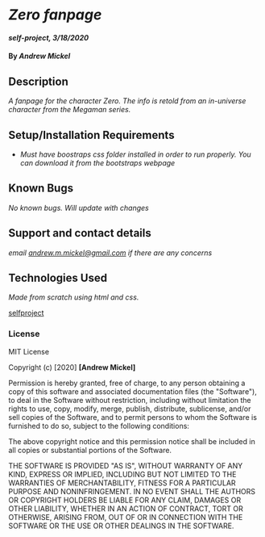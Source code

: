 # _Zero fanpage_

#### _self-project, 3/18/2020_

#### By _**Andrew Mickel**_

## Description

_A fanpage for the character Zero. The info is retold from an in-universe character from the Megaman series._

## Setup/Installation Requirements

* _Must have boostraps css folder installed in order to run properly. You can download it from the bootstraps webpage_

## Known Bugs

_No known bugs. Will update with changes_

## Support and contact details

_email andrew.m.mickel@gmail.com if there are any concerns_

## Technologies Used

_Made from scratch using html and css._

[selfproject](file:///C:/Users/drago/Desktop/Projects/self-project/self-project.html)

### License

MIT License

Copyright (c) [2020] **[Andrew Mickel]**

Permission is hereby granted, free of charge, to any person obtaining a copy
of this software and associated documentation files (the "Software"), to deal
in the Software without restriction, including without limitation the rights
to use, copy, modify, merge, publish, distribute, sublicense, and/or sell
copies of the Software, and to permit persons to whom the Software is
furnished to do so, subject to the following conditions:

The above copyright notice and this permission notice shall be included in all
copies or substantial portions of the Software.

THE SOFTWARE IS PROVIDED "AS IS", WITHOUT WARRANTY OF ANY KIND, EXPRESS OR
IMPLIED, INCLUDING BUT NOT LIMITED TO THE WARRANTIES OF MERCHANTABILITY,
FITNESS FOR A PARTICULAR PURPOSE AND NONINFRINGEMENT. IN NO EVENT SHALL THE
AUTHORS OR COPYRIGHT HOLDERS BE LIABLE FOR ANY CLAIM, DAMAGES OR OTHER
LIABILITY, WHETHER IN AN ACTION OF CONTRACT, TORT OR OTHERWISE, ARISING FROM,
OUT OF OR IN CONNECTION WITH THE SOFTWARE OR THE USE OR OTHER DEALINGS IN THE
SOFTWARE.